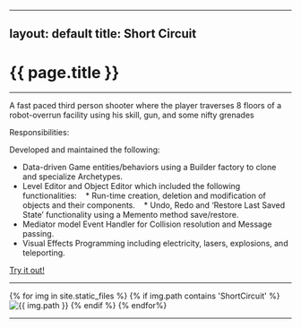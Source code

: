 
---
layout: default
title: Short Circuit 
---
# {{ page.title }}

---

A fast paced third person shooter where the player traverses 8 floors of a robot-overrun facility using his skill, gun, and some nifty grenades

Responsibilities:

Developed and maintained the following:
+ Data-driven Game entities/behaviors using a Builder factory to clone and specialize Archetypes.
+ Level Editor and Object Editor which included the following functionalities:
    * Run-time creation, deletion and modification of objects and their components.
    * Undo, Redo and ‘Restore Last Saved State’ functionality using a Memento method save/restore.
+ Mediator model Event Handler for Collision resolution and Message passing.
+ Visual Effects Programming including electricity, lasers, explosions, and teleporting.

[Try it out!](http://games.digipen.edu/games/shortcircuit)

---

<html>
{% for img in site.static_files %}
    {% if img.path contains 'ShortCircuit' %}
        <img src="{{ img.path }}" alt="{{ img.path }}">
    {% endif %}
{% endfor%}
</html>

---
